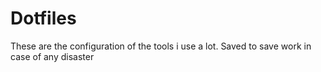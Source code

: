 # Dotfiles

These are the configuration of the tools i use a lot. Saved to save work in case of any disaster

